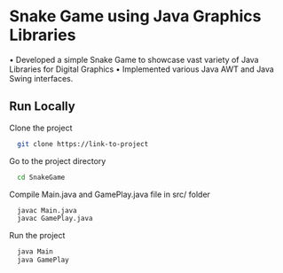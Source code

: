 
# Snake Game using Java Graphics Libraries

• Developed a simple Snake Game to showcase vast variety of Java Libraries for Digital Graphics
• Implemented various Java AWT and Java Swing interfaces.


## Run Locally

Clone the project

```bash
  git clone https://link-to-project
```

Go to the project directory

```bash
  cd SnakeGame
```

Compile Main.java and GamePlay.java file in src/ folder

```bash
  javac Main.java
  javac GamePlay.java
```
Run the project

```bash
  java Main
  java GamePlay
```
